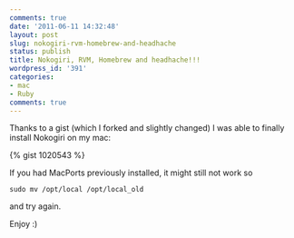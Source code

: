 ```yaml
---
comments: true
date: '2011-06-11 14:32:48'
layout: post
slug: nokogiri-rvm-homebrew-and-headhache
status: publish
title: Nokogiri, RVM, Homebrew and headhache!!!
wordpress_id: '391'
categories:
- mac
- Ruby
comments: true
---
```


Thanks to a gist (which I forked and slightly changed) I was able to finally install Nokogiri on my mac:

{% gist 1020543 %}

If you had MacPorts previously installed, it might still not work so
```
sudo mv /opt/local /opt/local_old
```
and try again.

Enjoy :)
